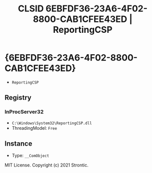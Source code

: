 ﻿---
title: "CLSID 6EBFDF36-23A6-4F02-8800-CAB1CFEE43ED | ReportingCSP"
excerpt: What is COM-Object CLSID 6EBFDF36-23A6-4F02-8800-CAB1CFEE43ED?
---

# {6EBFDF36-23A6-4F02-8800-CAB1CFEE43ED}

* `ReportingCSP`

## Registry


### InProcServer32

* `C:\Windows\System32\ReportingCSP.dll`
* ThreadingModel: `Free`

## Instance

* Type: `__ComObject`

MIT License. Copyright (c) 2021 Strontic.


